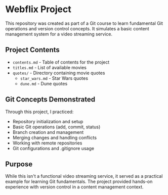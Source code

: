 # Webflix Project

This repository was created as part of a Git course to learn fundamental Git operations and version control concepts. It simulates a basic content management system for a video streaming service.

## Project Contents

- `contents.md` - Table of contents for the project
- `titles.md` - List of available movies
- `quotes/` - Directory containing movie quotes
  - `star_wars.md` - Star Wars quotes
  - `dune.md` - Dune quotes

## Git Concepts Demonstrated

Through this project, I practiced:

- Repository initialization and setup
- Basic Git operations (add, commit, status)
- Branch creation and management
- Merging changes and handling conflicts
- Working with remote repositories
- Git configurations and .gitignore usage

## Purpose

While this isn't a functional video streaming service, it served as a practical example for learning Git fundamentals. The project provided hands-on experience with version control in a content management context.
